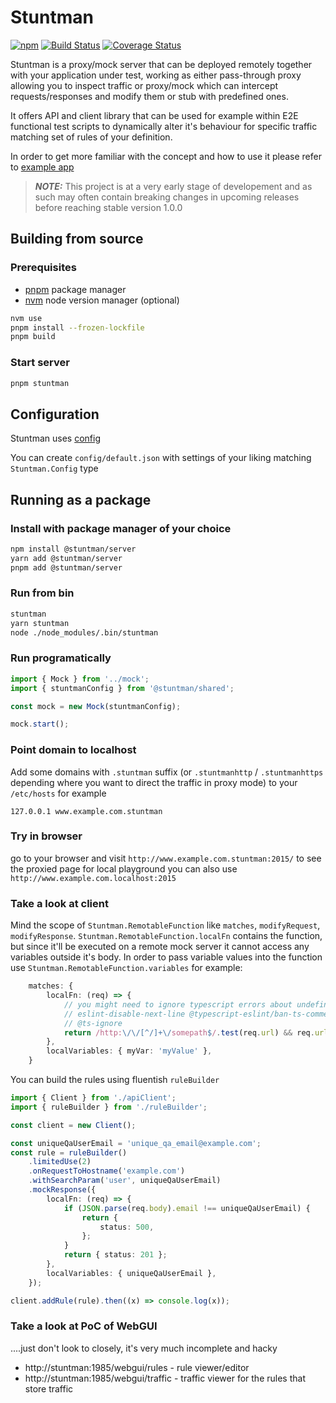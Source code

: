 # Stuntman

[![npm](https://img.shields.io/npm/v/@stuntman/server.svg)][npmjs]
[![Build Status](https://img.shields.io/github/actions/workflow/status/andrzej-woof/stuntman/ci.yaml)][build]
[![Coverage Status](https://coveralls.io/repos/github/andrzej-woof/stuntman/badge.svg)][coverage]

[npmjs]: https://www.npmjs.com/org/stuntman
[build]: https://github.com/andrzej-woof/stuntman/actions/workflows/ci.yaml
[coverage]: https://coveralls.io/github/andrzej-woof/stuntman

Stuntman is a proxy/mock server that can be deployed remotely together with your application under test, working as either pass-through proxy allowing you to inspect traffic or proxy/mock which can intercept requests/responses and modify them or stub with predefined ones.

It offers API and client library that can be used for example within E2E functional test scripts to dynamically alter it's behaviour for specific traffic matching set of rules of your definition.

In order to get more familiar with the concept and how to use it please refer to [example app](https://github.com/andrzej-woof/stuntman/tree/master/apps/example#readme)

> **_NOTE:_**  This project is at a very early stage of developement and as such may often contain breaking changes in upcoming releases before reaching stable version 1.0.0

## Building from source

### Prerequisites

* [pnpm](https://github.com/pnpm/pnpm) package manager
* [nvm](https://github.com/nvm-sh/nvm) node version manager (optional)

```bash
nvm use
pnpm install --frozen-lockfile
pnpm build
```

### Start server

```bash
pnpm stuntman
```

## Configuration

Stuntman uses [config](https://github.com/node-config/node-config)

You can create `config/default.json` with settings of your liking matching `Stuntman.Config` type

## Running as a package

### Install with package manager of your choice

```bash
npm install @stuntman/server
yarn add @stuntman/server
pnpm add @stuntman/server
```

### Run from bin

```bash
stuntman
yarn stuntman
node ./node_modules/.bin/stuntman
```

### Run programatically

```ts
import { Mock } from '../mock';
import { stuntmanConfig } from '@stuntman/shared';

const mock = new Mock(stuntmanConfig);

mock.start();
```

### Point domain to localhost

Add some domains with `.stuntman` suffix (or `.stuntmanhttp` / `.stuntmanhttps` depending where you want to direct the traffic in proxy mode) to your `/etc/hosts` for example

```text
127.0.0.1 www.example.com.stuntman
```

### Try in browser

go to your browser and visit `http://www.example.com.stuntman:2015/` to see the proxied page
for local playground you can also use `http://www.example.com.localhost:2015`

### Take a look at client

Mind the scope of `Stuntman.RemotableFunction` like `matches`, `modifyRequest`, `modifyResponse`.
`Stuntman.RemotableFunction.localFn` contains the function, but since it'll be executed on a remote mock server it cannot access any variables outside it's body. In order to pass variable values into the function use `Stuntman.RemotableFunction.variables` for example:

```ts
    matches: {
        localFn: (req) => {
            // you might need to ignore typescript errors about undefined variables in this scope
            // eslint-disable-next-line @typescript-eslint/ban-ts-comment
            // @ts-ignore
            return /http:\/\/[^/]+\/somepath$/.test(req.url) && req.url.includes(`?someparam=${myVar}`);
        },
        localVariables: { myVar: 'myValue' },
    }
```

You can build the rules using fluentish `ruleBuilder`

```ts
import { Client } from './apiClient';
import { ruleBuilder } from './ruleBuilder';

const client = new Client();

const uniqueQaUserEmail = 'unique_qa_email@example.com';
const rule = ruleBuilder()
    .limitedUse(2)
    .onRequestToHostname('example.com')
    .withSearchParam('user', uniqueQaUserEmail)
    .mockResponse({
        localFn: (req) => {
            if (JSON.parse(req.body).email !== uniqueQaUserEmail) {
                return {
                    status: 500,
                };
            }
            return { status: 201 };
        },
        localVariables: { uniqueQaUserEmail },
    });

client.addRule(rule).then((x) => console.log(x));
```

### Take a look at PoC of WebGUI

....just don't look to closely, it's very much incomplete and hacky

* http://stuntman:1985/webgui/rules - rule viewer/editor
* http://stuntman:1985/webgui/traffic - traffic viewer for the rules that store traffic
